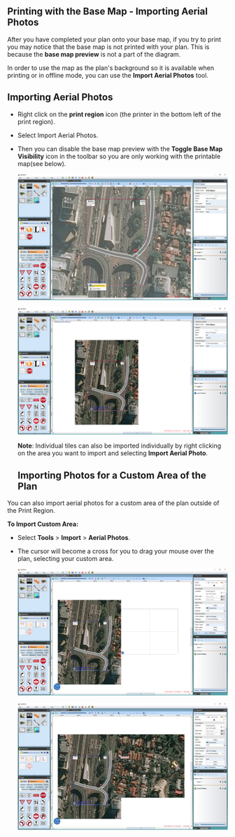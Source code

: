 ## Printing with the Base Map - Importing Aerial Photos

After you have completed your plan onto your base map, if you try to print you may notice that the base map is not printed with your plan. This is because the **base map preview** is not a part of the diagram. 

In order to use the map as the plan's background so it is available when printing or in offline mode, you can use the **Import Aerial Photos** tool. 

## Importing Aerial Photos

 - Right click on the **print region** icon (the printer in the bottom left of the print region).
 - Select Import Aerial Photos.
 - Then you can disable the base map preview with the **Toggle Base Map Visibility** icon in the toolbar so you are only working with the printable map(see below).

    ![Importing_Aerial_Photos_in_the_Print_Region](./assets/Importing_Aerial_Photos_in_the_Print_Region.jpg)

    ![Base_Map_Preview_turned_Off](./assets/Base_Map_Preview_turned_Off.png)

    **Note**: Individual tiles can also be imported individually by right clicking on the area you want to import and selecting **Import Aerial Photo**.

    ## Importing Photos for a Custom Area of the Plan

You can also import aerial photos for a custom area of the plan outside of the Print Region.

**To Import Custom Area:**

 - Select **Tools** > **Import** > **Aerial Photos**.
 - The cursor will become a cross for you to drag your mouse over the plan, selecting your custom area.

    ![Importing_Aerial_Photos_for_a_Custom_Area_Step_1](./assets/Importing_Aerial_Photos_for_a_Custom_Area_Step_1.png)

    ![Importing_Aerial_Photos_for_a_Custom_Area_Step_2](./assets/Importing_Aerial_Photos_for_a_Custom_Area_Step_2.jpg)
